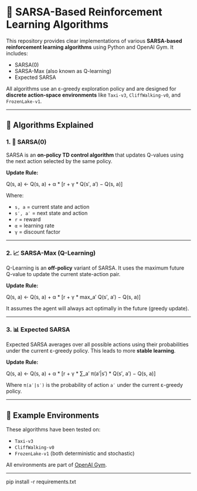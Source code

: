 # 🧠 SARSA-Based Reinforcement Learning Algorithms

This repository provides clear implementations of various **SARSA-based reinforcement learning algorithms** using Python and OpenAI Gym. It includes:

- SARSA(0)
- SARSA-Max (also known as Q-learning)
- Expected SARSA

All algorithms use an ε-greedy exploration policy and are designed for **discrete action-space environments** like `Taxi-v3`, `CliffWalking-v0`, and `FrozenLake-v1`.

---

## 📌 Algorithms Explained

### 1. 🔁 SARSA(0)
SARSA is an **on-policy TD control algorithm** that updates Q-values using the next action selected by the same policy.

**Update Rule:**

Q(s, a) ← Q(s, a) + α * [r + γ * Q(s′, a′) − Q(s, a)]

Where:
- `s, a` = current state and action  
- `s′, a′` = next state and action  
- `r` = reward  
- `α` = learning rate  
- `γ` = discount factor  

---

### 2. 📈 SARSA-Max (Q-Learning)
Q-Learning is an **off-policy** variant of SARSA. It uses the maximum future Q-value to update the current state-action pair.

**Update Rule:**

Q(s, a) ← Q(s, a) + α * [r + γ * max_a′ Q(s′, a′) − Q(s, a)]

It assumes the agent will always act optimally in the future (greedy update).

---

### 3. 📊 Expected SARSA
Expected SARSA averages over all possible actions using their probabilities under the current ε-greedy policy. This leads to more **stable learning**.

**Update Rule:**

Q(s, a) ← Q(s, a) + α * [r + γ * ∑_a′ π(a′|s′) * Q(s′, a′) − Q(s, a)]

Where `π(a′|s′)` is the probability of action `a′` under the current ε-greedy policy.

---

## 🧪 Example Environments

These algorithms have been tested on:

- `Taxi-v3`
- `CliffWalking-v0`
- `FrozenLake-v1` (both deterministic and stochastic)

All environments are part of [OpenAI Gym](https://www.gymlibrary.dev/).

---


pip install -r requirements.txt
